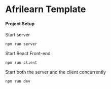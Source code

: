 # Afrilearn Template

#### Project Setup
Start server
```
npm run server
```

Start React Front-end
```
npm run client
```

Start both the server and the client concurrently
```
npm run dev
```
